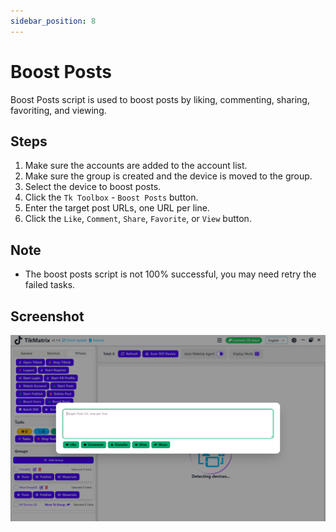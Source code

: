 ```yaml
---
sidebar_position: 8
---
```


# Boost Posts

Boost Posts script is used to boost posts by liking, commenting, sharing, favoriting, and viewing.

## Steps

1. Make sure the accounts are added to the account list.
2. Make sure the group is created and the device is moved to the group.
3. Select the device to boost posts.
4. Click the `Tk Toolbox` - `Boost Posts` button.
5. Enter the target post URLs, one URL per line.
6. Click the `Like`, `Comment`, `Share`, `Favorite`, or `View` button.

## Note

* The boost posts script is not 100% successful, you may need retry the failed tasks.

## Screenshot

![Boost Posts](../img/boost-posts.png)
